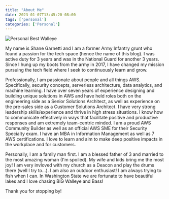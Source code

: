 ```yaml
---
title: "About Me"
date: 2023-01-07T13:45:20-08:00
tags: ['personal']
categories: ['Personal']
---
```


![Personal Best Walleye](/walleyepb.jpg)

 My name is Shane Garnetti and I am a former Army Infantry grunt who found a passion for the tech space (hence the name of this blog). I was active duty for 3 years and was in the National Guard for another 3 years. Since I hung up my boots from the army in 2017, I have changed my mission pursuing the tech field where I seek to continuously learn and grow.

Professionally, I am passionate about people and all things AWS. Specifically, security concepts, serverless architecture, data analytics, and machine learning. I have over seven years of experience designing and building unique solutions in AWS and have held roles both on the engineering side as a Senior Solutions Architect, as well as experience on the pre-sales side as a Customer Solutions Architect. I have very strong leadership skills/experience and thrive in high stress situations. I know how to communicate effectively in ways that facilitate positive and productive responses and am extremely team-centric minded. I am a proud AWS Community Builder as well as an official AWS SME for their Security Specialty exam. I have an MBA in Information Management as well as 7 AWS certifications. I love to learn and aim to make deep positive impacts in the workplace and for customers.

Personally, I am a family man first. I am a blessed father of 3 and married to the most amazing woman (I'm spoiled). My wife and kids bring me the most joy! I am very invloved with my church as a Deacon and play the drums there (well I try to...). I am also an outdoor enthusiast! I am always trying to fish when I can. In Washington State we are fortunate to have beautiful lakes and I love chasing BIG Walleye and Bass! 

Thank you for stopping by!
